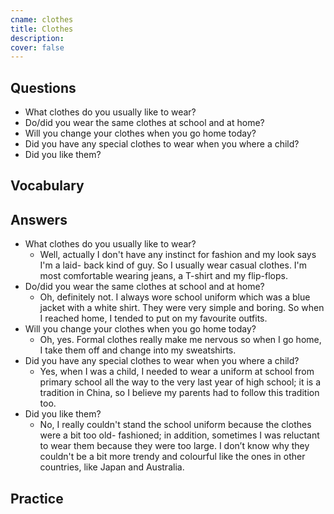 ```yaml
---
cname: clothes
title: Clothes
description: 
cover: false
---
```

<banner></banner>

## Questions

- What clothes do you usually like to wear?
- Do&#x2F;did you wear the same clothes at school and at home?
- Will you change your clothes when you go home today?
- Did you have any special clothes to wear when you where a child?
- Did you like them?

## Vocabulary

<vocab-list>

<!-- blank -->

</vocab-list>

## Answers

- What clothes do you usually like to wear?
  - Well, actually I don&#39;t have any instinct for fashion and my look says I&#39;m a laid- back kind of guy. So I usually wear casual clothes. I&#39;m most comfortable wearing jeans, a T-shirt and my flip-flops.
- Do&#x2F;did you wear the same clothes at school and at home?
  - Oh, definitely not. I always wore school uniform which was a blue jacket with a white shirt. They were very simple and boring. So when I reached home, I tended to put on my favourite outfits.
- Will you change your clothes when you go home today?
  - Oh, yes. Formal clothes really make me nervous so when I go home, I take them off and change into my sweatshirts.
- Did you have any special clothes to wear when you where a child?
  - Yes, when I was a child, I needed to wear a uniform at school from primary school all the way to the very last year of high school; it is a tradition in China, so I believe my parents had to follow this tradition too.
- Did you like them?
  - No, I really couldn&#39;t stand the school uniform because the clothes were a bit too old- fashioned; in addition, sometimes I was reluctant to wear them because they were too large. I don’t know why they couldn&#39;t be a bit more trendy and colourful like the ones in other countries, like Japan and Australia.

## Practice

<qrfooter></qrfooter>
